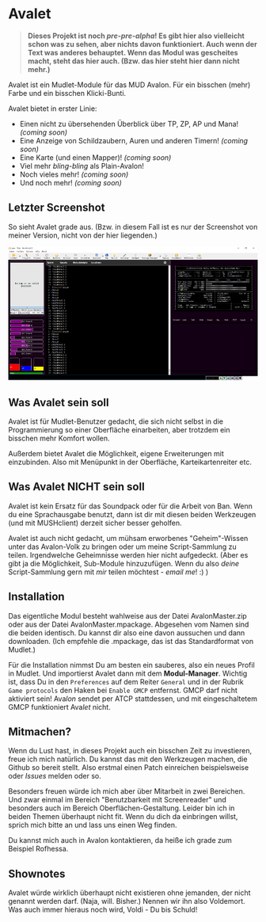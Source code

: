 # Avalet

> **Dieses Projekt ist noch *pre-pre-alpha*! Es gibt hier also vielleicht schon was zu sehen, aber nichts davon funktioniert. Auch wenn der Text was anderes behauptet. Wenn das Modul was gescheites macht, steht das hier auch. (Bzw. das hier steht hier dann nicht mehr.)**

Avalet ist ein Mudlet-Module für das MUD Avalon. Für ein bisschen (mehr) Farbe und ein bisschen Klicki-Bunti.

Avalet bietet in erster Linie:
- Einen nicht zu übersehenden Überblick über TP, ZP, AP und Mana!*(coming soon)*
- Eine Anzeige von Schildzaubern, Auren und anderen Timern! *(coming soon)*
- Eine Karte (und einen Mapper)! *(coming soon)*
- Viel mehr *bling-bling* als Plain-Avalon!
- Noch vieles mehr! *(coming soon)*
- Und noch mehr! *(coming soon)*

## Letzter Screenshot

So sieht Avalet grade aus. (Bzw. in diesem Fall ist es nur der Screenshot von meiner Version, nicht von der hier liegenden.)

![letzter Screenshot](latest_screenshot.png)

## Was Avalet sein soll

Avalet ist für Mudlet-Benutzer gedacht, die sich nicht selbst in die Programmierung so einer Oberfläche einarbeiten, aber trotzdem ein bisschen mehr Komfort wollen.

Außerdem bietet Avalet die Möglichkeit, eigene Erweiterungen mit einzubinden. Also mit Menüpunkt in der Oberfläche, Karteikartenreiter etc.

## Was Avalet NICHT sein soll

Avalet ist kein Ersatz für das Soundpack oder für die Arbeit von Ban. Wenn du eine Sprachausgabe benutzt, dann ist dir mit diesen beiden Werkzeugen (und mit MUSHclient) derzeit sicher besser geholfen.

Avalet ist auch nicht gedacht, um mühsam erworbenes "Geheim"-Wissen unter das Avalon-Volk zu bringen oder um meine Script-Sammlung zu teilen. Irgendwelche Geheimnisse werden hier nicht aufgedeckt. (Aber es gibt ja die Möglichkeit, Sub-Module hinzuzufügen. Wenn du also *deine* Script-Sammlung gern mit *mir* teilen möchtest - *email me*! :) )

## Installation

Das eigentliche Modul besteht wahlweise aus der Datei AvalonMaster.zip oder aus der Datei AvalonMaster.mpackage. Abgesehen vom Namen sind die beiden identisch. Du kannst dir also eine davon aussuchen und dann downloaden. (Ich empfehle die .mpackage, das ist das Standardformat von Mudlet.)

Für die Installation nimmst Du am besten ein sauberes, also ein neues Profil in Mudlet. Und importierst Avalet dann mit dem **Modul-Manager**. Wichtig ist, dass Du in den `Preferences` auf dem Reiter `General` und in der Rubrik `Game protocols` den Haken bei `Enable GMCP` entfernst. GMCP darf nicht aktiviert sein! Ava*lon* sendet per ATCP stattdessen, und mit eingeschaltetem GMCP funktioniert Ava*let* nicht.

## Mitmachen?

Wenn du Lust hast, in dieses Projekt auch ein bisschen Zeit zu investieren, freue ich mich natürlich. Du kannst das mit den Werkzeugen machen, die Github so bereit stellt. Also erstmal einen Patch einreichen beispielsweise oder *Issues* melden oder so.

Besonders freuen würde ich mich aber über Mitarbeit in zwei Bereichen. Und zwar einmal im Bereich "Benutzbarkeit mit Screenreader" und besonders auch im Bereich Oberflächen-Gestaltung. Leider bin ich in beiden Themen überhaupt nicht fit. Wenn du dich da einbringen willst, sprich mich bitte an und lass uns einen Weg finden.

Du kannst mich auch in Avalon kontaktieren, da heiße ich grade zum Beispiel Rofhessa.

## Shownotes

Avalet würde wirklich überhaupt nicht existieren ohne jemanden, der nicht genannt werden darf. (Naja, will. Bisher.) Nennen wir ihn also Voldemort. Was auch immer hieraus noch wird, Voldi - Du bis Schuld!
